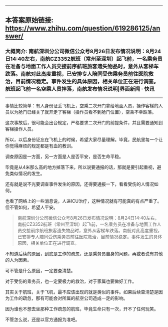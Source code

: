 ----------------------------------------
## 本答案原始链接: https://www.zhihu.com/question/619286125/answer/
### 大概简介: 南航深圳分公司微信公众号8月26日发布情况说明：8月24日14:40左右，南航CZ3352航班（常州至深圳）起飞前，一名乘务员在准备与地面工作人员交接前序航班旅客遗失物品时，意外从客梯车跌落。南航对此高度重视，已安排专人陪同受伤乘务员前往医院救治，目前情况稳定。事件发生的具体原因，相关单位正在进行调查。 航班起飞前一名空乘人员摔落，南航发布情况说明|界面新闻 · 快讯
----------------------------------------
事情比较简单：有人身份证丢飞机上，空乘二次开门拿给地面人员，操作客梯的人员以为舱门已经关了就开走了客梯（操作员看不到舱门位置），空乘不幸跌落。

这次事故后，很可能会出台规定，严格要求二次开门的前提条件，并且需要通知到客梯操作人员。

所以，以后身份证忘在飞机上的时候，希望大家尽量理解。毕竟，民航里每一个让你觉得麻烦的规定都是有血的教训。

调查原因是一方面，另一方面是人是否平安，是否生命平稳。

毕竟是从4米那么高的地方掉落下来，所以说要通报的话，那就是要引起重视，避免类似情况的发生。

还有就是说不光要调查事件发生的原因，还得要通报一下，看看受伤的人情况如何。

也看了网络上的一些消息说，人进ICU治疗，这种情况就有可能真的有点严重了。但不管如何，希望人平安。

> 南航深圳分公司微信公众号8月26日发布情况说明：8月24日14:40左右，南航CZ3352航班（常州至深圳）起飞前，一名乘务员在准备与地面工作人员交接前序航班旅客遗失物品时，意外从客梯车跌落。南航对此高度重视，已安排专人陪同受伤乘务员前往医院救治，目前情况稳定。事件发生的具体原因，相关单位正在进行调查。

不知道后续的原因，到底是工作的疏忽，还是乘务员自身的问题，再或者说有其他的人为因素。

可不管是什么原因，一定要查清楚。

对于受伤的乘务员，也一定要极力的救治，对于家属也要做好工作。

其实关于航班，关于飞机，最不应该出现的就是类似的事件。如果后续查清楚是因为工作的疏忽，那有可能会对所属的航空公司造成一定的影响。

因为谁也不想去坐那种工作疏忽的航班，毕竟生命只有一次，开不了任何玩笑。

不管怎么说，还是以官方通报为准吧。